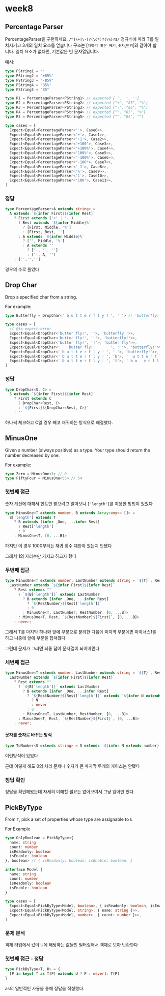 # week8

## Percentage Parser

PercentageParser을 구현하세요. `/^(\+|\-)?(\d*)?(\%)?$/` 정규식에 따라 T를 일치시키고 3개의 일치 요소를 얻습니다 구조는 [`더하기 혹은 빼기`, `숫자`,`단위`]와 같아야 합니다. 일치 요소가 없다면, 기본값은 빈 문자열입니다.

예시:

```ts
type PString1 = ""
type PString2 = "+85%"
type PString3 = "-85%"
type PString4 = "85%"
type PString5 = "85"

type R1 = PercentageParser<PString1> // expected ['', '', '']
type R2 = PercentageParser<PString2> // expected ["+", "85", "%"]
type R3 = PercentageParser<PString3> // expected ["-", "85", "%"]
type R4 = PercentageParser<PString4> // expected ["", "85", "%"]
type R5 = PercentageParser<PString5> // expected ["", "85", ""]
```

```ts
type cases = [
  Expect<Equal<PercentageParser<''>, Case0>>,
  Expect<Equal<PercentageParser<'+'>, Case1>>,
  Expect<Equal<PercentageParser<'+1'>, Case2>>,
  Expect<Equal<PercentageParser<'+100'>, Case3>>,
  Expect<Equal<PercentageParser<'+100%'>, Case4>>,
  Expect<Equal<PercentageParser<'100%'>, Case5>>,
  Expect<Equal<PercentageParser<'-100%'>, Case6>>,
  Expect<Equal<PercentageParser<'-100'>, Case7>>,
  Expect<Equal<PercentageParser<'-1'>, Case8>>,
  Expect<Equal<PercentageParser<'%'>, Case9>>,
  Expect<Equal<PercentageParser<'1'>, Case10>>,
  Expect<Equal<PercentageParser<'100'>, Case11>>,
]

```



### 정답

```ts
type PercentageParser<A extends string> = 
  A extends `${infer First}${infer Rest}` 
    ? First extends ('+' | '-') 
      ? Rest extends `${infer Middle}%` 
        ? [First, Middle, '%']
        : [First, Rest, '']
      : A extends `${infer Middle}%`
        ? ['', Middle, '%']
        : A extends ''
          ? ['', '', '']
          : ['', A, '']
    : ['','','']
```

경우의 수로 풀었다



## Drop Char

Drop a specified char from a string.

For example:

```ts
type Butterfly = DropChar<' b u t t e r f l y ! ', ' '> // 'butterfly!'
```

```ts
type cases = [
  // @ts-expect-error
  Expect<Equal<DropChar<'butter fly!', ''>, 'butterfly!'>>,
  Expect<Equal<DropChar<'butter fly!', ' '>, 'butterfly!'>>,
  Expect<Equal<DropChar<'butter fly!', '!'>, 'butter fly'>>,
  Expect<Equal<DropChar<'    butter fly!        ', ' '>, 'butterfly!'>>,
  Expect<Equal<DropChar<' b u t t e r f l y ! ', ' '>, 'butterfly!'>>,
  Expect<Equal<DropChar<' b u t t e r f l y ! ', 'b'>, '  u t t e r f l y ! '>>,
  Expect<Equal<DropChar<' b u t t e r f l y ! ', 't'>, ' b u   e r f l y ! '>>,
]
```



### 정답

```ts
type DropChar<S, C> = 
  S extends `${infer First}${infer Rest}`
    ? First extends C
      ? DropChar<Rest, C>
      : `${First}${DropChar<Rest, C>}`
    : ''
```

하나씩 체크하고 C일 경우 빼고 재귀하는 방식으로 해결했다.



## MinusOne

Given a number (always positive) as a type. Your type should return the number decreased by one.

For example:

```ts
type Zero = MinusOne<1> // 0
type FiftyFour = MinusOne<55> // 54
```



### 첫번째 접근

숫자 계산에 대해서 힌트만 받으려고 알아보니 `['length']`를 이용한 방법이 있었다

```ts
type MinusOne<T extends number, B extends Array<any>= []> = 
  B['length'] extends T 
    ? B extends [infer _One, ...infer Rest]
      ? Rest['length']
      : 0
    : MinusOne<T, [0, ...B]>
```

하지만 이 경우 1000부터는 재귀 횟수 제한이 있는지 안됐다

그래서 1의 자리수만 가지고 하고자 했다



### 두번째 접근

```ts
type MinusOne<T extends number, LastNumber extends string = `${T}`, RestNumber extends string = "", B extends any[] = []> =
  LastNumber extends `${infer First}${infer Rest}`
    ? Rest extends "" 
      ? `${B['length']}` extends LastNumber 
        ? B extends [infer _One, ...infer Rest] 
          ? `${RestNumber}${Rest['length']}`
          : 0
        : MinusOne<T, LastNumber, RestNumber, [0, ...B]> 
      : MinusOne<T, Rest, `${RestNumber}${First}`, [0, ...B]> 
    : never;
```

그래서 T를 마지막 하나와 앞에 부분으로 분리한 다음에 마지막 부분에면 마이너스1을 하고 나중에 앞에 부분을 합쳐줬다

그런데 문제가 그러면 최종 답이 문자열이 되어버린다



### 세번째 접근

```ts
type MinusOne<T extends number, LastNumber extends string = `${T}`, RestNumber extends string = "", B extends any[] = []> =
  LastNumber extends `${infer First}${infer Rest}`
    ? Rest extends "" 
      ? `${B['length']}` extends LastNumber 
        ? B extends [infer _One, ...infer Rest] 
          ? `${RestNumber}${Rest['length']}` extends `${infer N extends number}` 
            ? N 
            : never
          : 0
        : MinusOne<T, LastNumber, RestNumber, [0, ...B]> 
      : MinusOne<T, Rest, `${RestNumber}${First}`, [0, ...B]> 
    : never;
```

#### 문자를 숫자로 바꾸는 방식

```ts
type ToNumber<S extends string> = S extends `${infer N extends number}` ? N : never;
```

이런방식이 있었다

근데 이렇게 해도 0의 처리 문제나 숫자가 큰 마지막 두개의 케이스는 안됐다



### 정답 확인

정답을 확인해봤는데 자세히 이해할 필요는 없어보여서 그냥 읽어만 봤다



## PickByType

From `T`, pick a set of properties whose type are assignable to `U`.

For Example

```ts
type OnlyBoolean = PickByType<{
  name: string
  count: number
  isReadonly: boolean
  isEnable: boolean
}, boolean> // { isReadonly: boolean; isEnable: boolean; }
```

```ts
interface Model {
  name: string
  count: number
  isReadonly: boolean
  isEnable: boolean
}

type cases = [
  Expect<Equal<PickByType<Model, boolean>, { isReadonly: boolean, isEnable: boolean }>>,
  Expect<Equal<PickByType<Model, string>, { name: string }>>,
  Expect<Equal<PickByType<Model, number>, { count: number }>>,
]

```

### 문제 분석

객체 타입에서 값이 U에 해당하는 값들만 필터링해서 객체로 모아 반환한다

### 첫번째 접근 - 정답

```ts
type PickByType<T, U> = {
  [P in keyof T as T[P] extends U ? P : never]: T[P] 
}
```

as의 일반적인 사용을 통해 정답을 작성했다.

